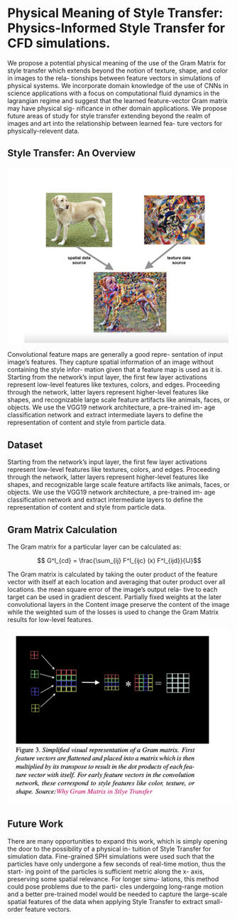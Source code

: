 # Physical Meaning of Style Transfer: Physics-Informed Style Transfer for CFD simulations.

We propose a potential physical meaning of the use
of the Gram Matrix for style transfer which extends beyond
the notion of texture, shape, and color in images to the rela-
tionships between feature vectors in simulations of physical
systems. We incorporate domain knowledge of the use of
CNNs in science applications with a focus on computational
fluid dynamics in the lagrangian regime and suggest that the
learned feature-vector Gram matrix may have physical sig-
nificance in other domain applications. We propose future
areas of study for style transfer extending beyond the realm
of images and art into the relationship between learned fea-
ture vectors for physically-relevent data.


## Style Transfer: An Overview

![image](st_ex.png)

Convolutional feature maps are generally a good repre-
sentation of input image’s features. They capture spatial
information of an image without containing the style infor-
mation given that a feature map is used as it is. Starting from the network’s input layer, the first few layer
activations represent low-level features like textures, colors,
and edges. Proceeding through the network, latter layers
represent higher-level features like shapes, and recognizable
large scale feature artifacts like animals, faces, or objects.
We use the VGG19 network architecture, a pre-trained im-
age classification network and extract intermediate layers to
define the representation of content and style from particle
data.

## Dataset 

Starting from the network’s input layer, the first few layer
activations represent low-level features like textures, colors,
and edges. Proceeding through the network, latter layers
represent higher-level features like shapes, and recognizable
large scale feature artifacts like animals, faces, or objects.
We use the VGG19 network architecture, a pre-trained im-
age classification network and extract intermediate layers to
define the representation of content and style from particle
data.

## Gram Matrix Calculation 

 The Gram matrix for a particular layer can be calculated as:

$$ G^l_{cd} = \frac{\sum_{ij} F^l_{ijc} (x) F^l_{ijd}}{IJ}$$

The Gram matrix is calculated by taking the outer product of
the feature vector with itself at each location and averaging
that outer product over all locations. the mean square error of the image’s output rela-
tive to each target can be used in gradient descent. Partially
fixed weights at the later convolutional layers in the Content
image preserve the content of the image while the weighted
sum of the losses is used to change the Gram Matrix results
for low-level features.


![image](gram.png)


## Future Work

There are many opportunities to expand this work, which
is simply opening the door to the possibility of a physical in-
tuition of Style Transfer for simulation data. Fine-grained
SPH simulations were used such that the particles have only
undergone a few seconds of real-time motion, thus the start-
ing point of the particles is sufficient metric along the x-
axis, preserving some spatial relevance. For longer simu-
lations, this method could pose problems due to the parti-
cles undergoing long-range motion and a better pre-trained
model would be needed to capture the large-scale spatial
features of the data when applying Style Transfer to extract
small-order feature vectors. 

